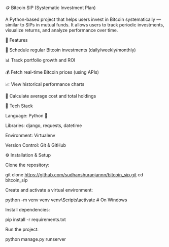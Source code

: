 🪙 Bitcoin SIP (Systematic Investment Plan)

A Python-based project that helps users invest in Bitcoin systematically — similar to SIPs in mutual funds. It allows users to track periodic investments, visualize returns, and analyze performance over time.

🚀 Features

📅 Schedule regular Bitcoin investments (daily/weekly/monthly)

📊 Track portfolio growth and ROI

💰 Fetch real-time Bitcoin prices (using APIs)

📈 View historical performance charts

🧮 Calculate average cost and total holdings

🧰 Tech Stack

Language: Python 🐍

Libraries: django, requests, datetime

Environment: Virtualenv

Version Control: Git & GitHub

⚙️ Installation & Setup

Clone the repository:

git clone https://github.com/sudhanshuranjannn/bitcoin_sip.git cd bitcoin_sip

Create and activate a virtual environment:

python -m venv venv venv\Scripts\activate # On Windows

Install dependencies:

pip install -r requirements.txt

Run the project:

python manage.py runserver 
